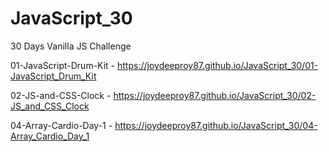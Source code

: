 # JavaScript_30
30 Days Vanilla JS Challenge

01-JavaScript-Drum-Kit - <a href="https://joydeeproy87.github.io/JavaScript_30/01-JavaScript_Drum_Kit" target="_blank">https://joydeeproy87.github.io/JavaScript_30/01-JavaScript_Drum_Kit</a>


02-JS-and-CSS-Clock - <a href="https://joydeeproy87.github.io/JavaScript_30/02-JS_and_CSS_Clock" target="_blank">https://joydeeproy87.github.io/JavaScript_30/02-JS_and_CSS_Clock</a>



04-Array-Cardio-Day-1 - <a href="https://joydeeproy87.github.io/JavaScript_30/04-Array_Cardio_Day_1" target="_blank">https://joydeeproy87.github.io/JavaScript_30/04-Array_Cardio_Day_1</a>
